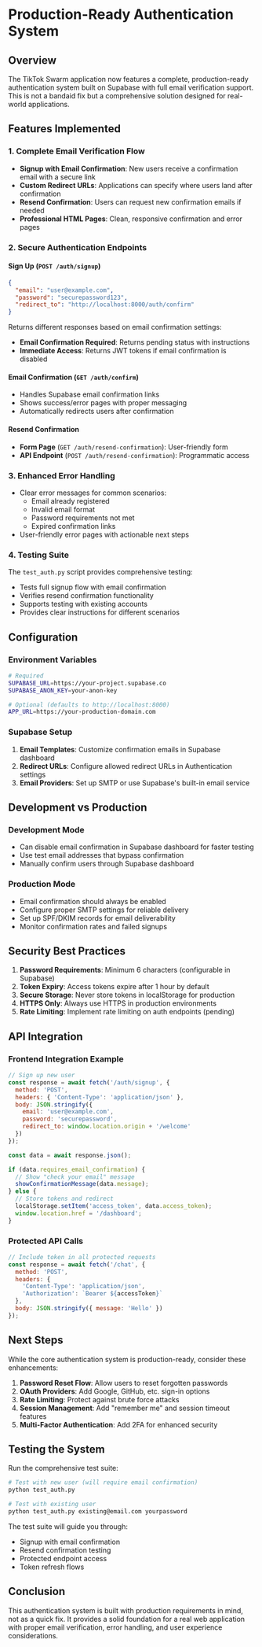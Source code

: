 # Production-Ready Authentication System

## Overview

The TikTok Swarm application now features a complete, production-ready authentication system built on Supabase with full email verification support. This is not a bandaid fix but a comprehensive solution designed for real-world applications.

## Features Implemented

### 1. Complete Email Verification Flow
- **Signup with Email Confirmation**: New users receive a confirmation email with a secure link
- **Custom Redirect URLs**: Applications can specify where users land after confirmation  
- **Resend Confirmation**: Users can request new confirmation emails if needed
- **Professional HTML Pages**: Clean, responsive confirmation and error pages

### 2. Secure Authentication Endpoints

#### Sign Up (`POST /auth/signup`)
```json
{
  "email": "user@example.com",
  "password": "securepassword123",
  "redirect_to": "http://localhost:8000/auth/confirm"
}
```

Returns different responses based on email confirmation settings:
- **Email Confirmation Required**: Returns pending status with instructions
- **Immediate Access**: Returns JWT tokens if email confirmation is disabled

#### Email Confirmation (`GET /auth/confirm`)
- Handles Supabase email confirmation links
- Shows success/error pages with proper messaging
- Automatically redirects users after confirmation

#### Resend Confirmation
- **Form Page** (`GET /auth/resend-confirmation`): User-friendly form
- **API Endpoint** (`POST /auth/resend-confirmation`): Programmatic access

### 3. Enhanced Error Handling
- Clear error messages for common scenarios:
  - Email already registered
  - Invalid email format
  - Password requirements not met
  - Expired confirmation links
- User-friendly error pages with actionable next steps

### 4. Testing Suite
The `test_auth.py` script provides comprehensive testing:
- Tests full signup flow with email confirmation
- Verifies resend confirmation functionality
- Supports testing with existing accounts
- Provides clear instructions for different scenarios

## Configuration

### Environment Variables
```bash
# Required
SUPABASE_URL=https://your-project.supabase.co
SUPABASE_ANON_KEY=your-anon-key

# Optional (defaults to http://localhost:8000)
APP_URL=https://your-production-domain.com
```

### Supabase Setup
1. **Email Templates**: Customize confirmation emails in Supabase dashboard
2. **Redirect URLs**: Configure allowed redirect URLs in Authentication settings
3. **Email Providers**: Set up SMTP or use Supabase's built-in email service

## Development vs Production

### Development Mode
- Can disable email confirmation in Supabase dashboard for faster testing
- Use test email addresses that bypass confirmation
- Manually confirm users through Supabase dashboard

### Production Mode
- Email confirmation should always be enabled
- Configure proper SMTP settings for reliable delivery
- Set up SPF/DKIM records for email deliverability
- Monitor confirmation rates and failed signups

## Security Best Practices

1. **Password Requirements**: Minimum 6 characters (configurable in Supabase)
2. **Token Expiry**: Access tokens expire after 1 hour by default
3. **Secure Storage**: Never store tokens in localStorage for production
4. **HTTPS Only**: Always use HTTPS in production environments
5. **Rate Limiting**: Implement rate limiting on auth endpoints (pending)

## API Integration

### Frontend Integration Example
```javascript
// Sign up new user
const response = await fetch('/auth/signup', {
  method: 'POST',
  headers: { 'Content-Type': 'application/json' },
  body: JSON.stringify({
    email: 'user@example.com',
    password: 'securepassword',
    redirect_to: window.location.origin + '/welcome'
  })
});

const data = await response.json();

if (data.requires_email_confirmation) {
  // Show "check your email" message
  showConfirmationMessage(data.message);
} else {
  // Store tokens and redirect
  localStorage.setItem('access_token', data.access_token);
  window.location.href = '/dashboard';
}
```

### Protected API Calls
```javascript
// Include token in all protected requests
const response = await fetch('/chat', {
  method: 'POST',
  headers: {
    'Content-Type': 'application/json',
    'Authorization': `Bearer ${accessToken}`
  },
  body: JSON.stringify({ message: 'Hello' })
});
```

## Next Steps

While the core authentication system is production-ready, consider these enhancements:

1. **Password Reset Flow**: Allow users to reset forgotten passwords
2. **OAuth Providers**: Add Google, GitHub, etc. sign-in options
3. **Rate Limiting**: Protect against brute force attacks
4. **Session Management**: Add "remember me" and session timeout features
5. **Multi-Factor Authentication**: Add 2FA for enhanced security

## Testing the System

Run the comprehensive test suite:
```bash
# Test with new user (will require email confirmation)
python test_auth.py

# Test with existing user
python test_auth.py existing@email.com yourpassword
```

The test suite will guide you through:
- Signup with email confirmation
- Resend confirmation testing
- Protected endpoint access
- Token refresh flows

## Conclusion

This authentication system is built with production requirements in mind, not as a quick fix. It provides a solid foundation for a real web application with proper email verification, error handling, and user experience considerations.